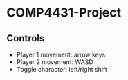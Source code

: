 ﻿# COMP4431-Project
## Controls
<ul>
  <li>Player 1 movement: arrow keys</li>
  <li>Player 2 movement: WASD</li>
  <li>Toggle character: left/right shift</li>
</ul>
